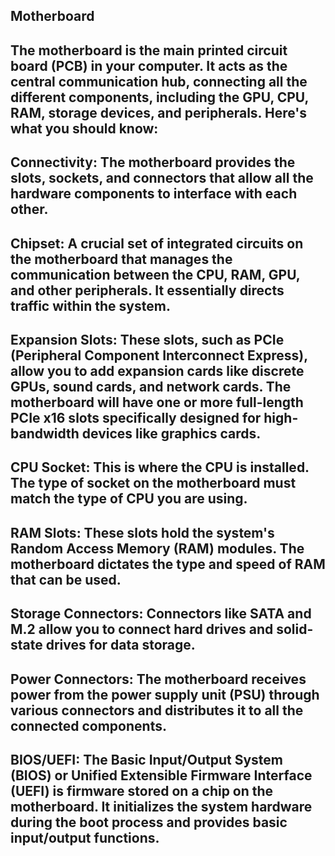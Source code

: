 ## Motherboard
##  The motherboard is the main printed circuit board (PCB) in your computer. It acts as the central communication hub, connecting all the different components, including the GPU, CPU, RAM, storage devices, and peripherals. Here's what you should know:

## Connectivity: The motherboard provides the slots, sockets, and connectors that allow all the hardware components to interface with each other.   
## Chipset: A crucial set of integrated circuits on the motherboard that manages the communication between the CPU, RAM, GPU, and other peripherals. It essentially directs traffic within the system.   
## Expansion Slots: These slots, such as PCIe (Peripheral Component Interconnect Express), allow you to add expansion cards like discrete GPUs, sound cards, and network cards. The motherboard will have one or more full-length PCIe x16 slots specifically designed for high-bandwidth devices like graphics cards.   
## CPU Socket: This is where the CPU is installed. The type of socket on the motherboard must match the type of CPU you are using.
## RAM Slots: These slots hold the system's Random Access Memory (RAM) modules. The motherboard dictates the type and speed of RAM that can be used.   
## Storage Connectors: Connectors like SATA and M.2 allow you to connect hard drives and solid-state drives for data storage.   
## Power Connectors: The motherboard receives power from the power supply unit (PSU) through various connectors and distributes it to all the connected components.   
## BIOS/UEFI: The Basic Input/Output System (BIOS) or Unified Extensible Firmware Interface (UEFI) is firmware stored on a chip on the motherboard. It initializes the system hardware during the boot process and provides basic input/output functions.   

